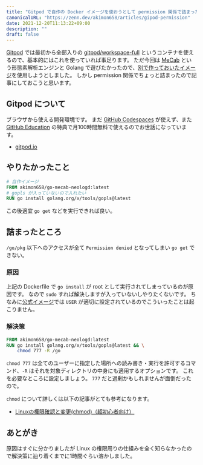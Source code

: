 ```yaml
---
title: "Gitpod で自作の Docker イメージを使おうとして permission 関係で詰まった"
canonicalURL: "https://zenn.dev/akimon658/articles/gipod-permission"
date: 2021-12-20T11:13:22+09:00
description: ""
draft: false
---
```


[Gitpod](https://gitpod.io) では最初から全部入りの [gitpod/workspace-full](https://hub.docker.com/r/gitpod/workspace-full) というコンテナを使えるので、基本的にはこれを使っていれば事足ります。
ただ今回は [MeCab](https://taku910.github.io/mecab/) という形態素解析エンジンと Golang で遊びたかったので、[別で作っておいたイメージ](https://github.com/Akimon658/go-mecab-neologd)を使用しようとしました。
しかし permission 関係でちょっと詰まったので記事にしておこうと思います。

## Gitpod について
ブラウザから使える開発環境です。
まだ [GitHub Codespaces](https://github.com/codespaces) が使えず、また [GitHub Education](https://education.github.com) の特典で月100時間無料で使えるのでお世話になっています。
- [gitpod.io](https://gitpod.io)

## やりたかったこと
```dockerfile
# 自作イメージ
FROM akimon658/go-mecab-neologd:latest
# gopls が入っていないので入れたい
RUN go install golang.org/x/tools/gopls@latest
```
この後適宜 `go get` などを実行できれば良い。

## 詰まったところ
`/go/pkg` 以下へのアクセスが全て `Permission denied` となってしまい `go get` できない。

### 原因
上記の Dockerfile で `go install` が root として実行されてしまっているのが原因です。
なので `sudo` すれば解決しますが入っていないしやりたくないです。
ちなみに[公式イメージ](https://github.com/gitpod-io/workspace-images/blob/master/full/Dockerfile)では `USER` が適切に設定されているのでこういったことは起こりません。

### 解決策
```dockerfile
FROM akimon658/go-mecab-neologd:latest
RUN go install golang.org/x/tools/gopls@latest && \
    chmod 777 -R /go
```
`chmod 777` は全てのユーザーに指定した場所への読み書き・実行を許可するコマンド、`-R` はそれを対象ディレクトリの中身にも適用するオプションです。
これを必要なところに設定しましょう。
`777` だと過剰かもしれませんが面倒だったので。

`chmod` について詳しくは以下の記事がとても参考になります。

- [Linuxの権限確認と変更(chmod)（超初心者向け）](https://qiita.com/shisama/items/5f4c4fa768642aad9e06)

## あとがき
原因はすぐに分かりましたが Linux の権限周りの仕組みを全く知らなかったので解決策に辿り着くまでに1時間ぐらい溶かしました。
